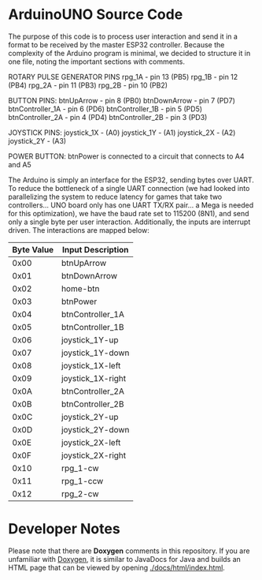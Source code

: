 # ArduinoUNO Source Code
The purpose of this code is to process user interaction and send it in a format to be received by the master ESP32 controller. Because the complexity of the Arduino program is minimal, we decided to structure it in one file, noting the important sections with comments. 

ROTARY PULSE GENERATOR PINS 
rpg_1A - pin 13 (PB5)
rpg_1B - pin 12 (PB4)
rpg_2A - pin 11 (PB3)
rpg_2B - pin 10 (PB2)

BUTTON PINS:
btnUpArrow       - pin 8 (PB0)
btnDownArrow     - pin 7 (PD7)
btnController_1A - pin 6 (PD6)
btnController_1B - pin 5 (PD5)
btnController_2A - pin 4 (PD4)
btnController_2B - pin 3 (PD3)

JOYSTICK PINS:
joystick_1X - (A0)
joystick_1Y - (A1)
joystick_2X - (A2)
joystick_2Y - (A3)

POWER BUTTON:
btnPower is connected to a circuit that connects to A4 and A5

The Arduino is simply an interface for the ESP32, sending bytes over UART. To reduce the bottleneck of a single UART connection (we had looked into parallelizing the system to reduce latency for games that take two controllers... UNO board only has one UART TX/RX pair... a Mega is needed for this optimization), we have the baud rate set to 115200 (8N1), and send only a single byte per user interaction. Additionally, the inputs are interrupt driven. The interactions are mapped below:

| Byte Value | Input Description        |
|------------|--------------------------|
| 0x00       | btnUpArrow              |
| 0x01       | btnDownArrow            |
| 0x02       | home-btn                |
| 0x03       | btnPower                |
| 0x04       | btnController_1A        |
| 0x05       | btnController_1B        |
| 0x06       | joystick_1Y-up         |
| 0x07       | joystick_1Y-down       |
| 0x08       | joystick_1X-left       |
| 0x09       | joystick_1X-right      |
| 0x0A       | btnController_2A        |
| 0x0B       | btnController_2B        |
| 0x0C       | joystick_2Y-up         |
| 0x0D       | joystick_2Y-down       |
| 0x0E       | joystick_2X-left       |
| 0x0F       | joystick_2X-right      |
| 0x10       | rpg_1-cw               |
| 0x11       | rpg_1-ccw              |
| 0x12       | rpg_2-cw               |

# Developer Notes
Please note that there are **Doxygen** comments in this repository. If you are unfamiliar with [Doxygen](https://doxygen.nl/), it is similar to JavaDocs for Java and builds an HTML page that can be viewed by opening [./docs/html/index.html](). 
